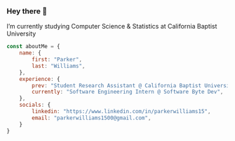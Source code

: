 ### Hey there 👋
I’m currently studying Computer Science & Statistics at California Baptist University

<!---
ParkerWilliams1/ParkerWilliams1 is a ✨ special ✨ repository because its `README.md` (this file) appears on your GitHub profile.
You can click the Preview link to take a look at your changes.
--->

```javascript
const aboutMe = {
    name: {
        first: "Parker",
        last: "Williams", 
    },
    experience: {
        prev: "Student Research Assistant @ California Baptist University",
        currently: "Software Engineering Intern @ Software Byte Dev",
    },
    socials: {
        linkedin: "https://www.linkedin.com/in/parkerwilliams15",
        email: "parkerwilliams1500@gmail.com",
    }
}
```
